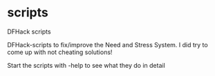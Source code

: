 # scripts
DFHack scripts

DFHack-scripts to fix/improve the Need and Stress System.
I did try to come up with not cheating solutions!


Start the scripts with -help to see what they do in detail
